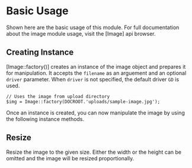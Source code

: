 # Basic Usage

Shown here are the basic usage of this module. For full documentation about the image module usage, visit the [Image] api browser.

## Creating Instance

[Image::factory()] creates an instance of the image object and prepares it for manipulation. It accepts the `filename` as an arguement and an optional `driver` parameter. When `driver` is not specified, the default driver `GD` is used.

~~~
// Uses the image from upload directory
$img = Image::factory(DOCROOT.'uploads/sample-image.jpg');
~~~

Once an instance is created, you can now manipulate the image by using the following instance methods.

## Resize

Resize the image to the given size. Either the width or the height can be omitted and the image will be resized proportionally.
